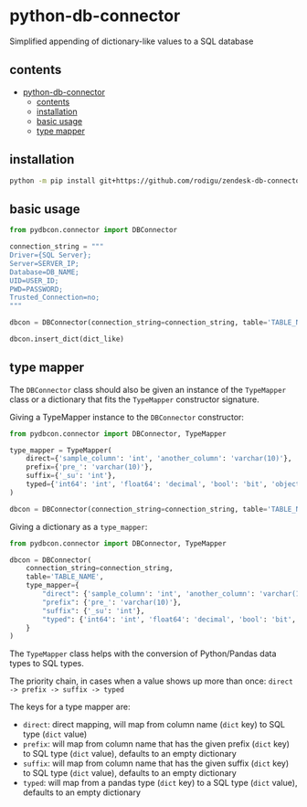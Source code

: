 # python-db-connector

Simplified appending of dictionary-like values to a SQL database

## contents

- [python-db-connector](#python-db-connector)
  - [contents](#contents)
  - [installation](#installation)
  - [basic usage](#basic-usage)
  - [type mapper](#type-mapper)

## installation

```bash
python -m pip install git+https://github.com/rodigu/zendesk-db-connector -U
```

## basic usage

```py
from pydbcon.connector import DBConnector

connection_string = """
Driver={SQL Server};
Server=SERVER_IP;
Database=DB_NAME;
UID=USER_ID;
PWD=PASSWORD;
Trusted_Connection=no;
"""

dbcon = DBConnector(connection_string=connection_string, table='TABLE_NAME')

dbcon.insert_dict(dict_like)
```

## type mapper

The `DBConnector` class should also be given an instance of the `TypeMapper` class or a dictionary that fits the `TypeMapper` constructor signature.

Giving a TypeMapper instance to the `DBConnector` constructor:

```py
from pydbcon.connector import DBConnector, TypeMapper

type_mapper = TypeMapper(
    direct={'sample_column': 'int', 'another_column': 'varchar(10)'},
    prefix={'pre_': 'varchar(10)'},
    suffix={'_su': 'int'},
    typed={'int64': 'int', 'float64': 'decimal', 'bool': 'bit', 'object': 'varchar(max)'}
)

dbcon = DBConnector(connection_string=connection_string, table='TABLE_NAME', type_mapper=type_mapper)
```

Giving a dictionary as a `type_mapper`:

```py
from pydbcon.connector import DBConnector, TypeMapper

dbcon = DBConnector(
    connection_string=connection_string,
    table='TABLE_NAME',
    type_mapper={
        "direct": {'sample_column': 'int', 'another_column': 'varchar(10)'},
        "prefix": {'pre_': 'varchar(10)'},
        "suffix": {'_su': 'int'},
        "typed": {'int64': 'int', 'float64': 'decimal', 'bool': 'bit', 'object': 'varchar(max)'}
    }
)
```

The `TypeMapper` class helps with the conversion of Python/Pandas data types to SQL types.

The priority chain, in cases when a value shows up more than once: `direct -> prefix -> suffix -> typed`

The keys for a type mapper are:

- `direct`: direct mapping, will map from column name (`dict` key) to SQL type (`dict` value)
- `prefix`: will map from column name that has the given prefix (`dict` key) to SQL type (`dict` value), defaults to an empty dictionary
- `suffix`: will map from column name that has the given suffix (`dict` key) to SQL type (`dict` value), defaults to an empty dictionary
- `typed`: will map from a pandas type (`dict` key) to a SQL type (`dict` value), defaults to an empty dictionary
